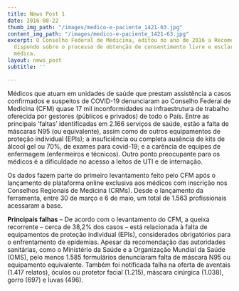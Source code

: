 ```yaml
---
title: News Post 1
date: 2016-08-22
thumb_img_path: "/images/medico-e-paciente_1421-63.jpg"
content_img_path: "/images/medico-e-paciente_1421-63.jpg"
excerpt: O Conselho Federal de Medicina, editou no ano de 2016 a Recomendação de nº.:1,
  dispondo sobre o processo de obtenção de consentimento livre e esclarecido na assistência
  médica.
layout: news_post
subtitle: ''

---
```

Médicos que atuam em unidades de saúde que prestam assistência a casos confirmados e suspeitos de COVID-19 denunciaram ao Conselho Federal de Medicina (CFM) quase 17 mil inconformidades na infraestrutura de trabalho oferecida por gestores (públicos e privados) de todo o País. Entre as principais ‘faltas’ identificadas em 2.166 serviços de saúde, estão a falta de máscaras N95 (ou equivalente), assim como de outros equipamentos de proteção individual (EPIs); a insuficiência ou completa ausência de kits de álcool gel ou 70%, de exames para covid-19; e a carência de equipes de enfermagem (enfermeiros e técnicos). Outro ponto preocupante para os médicos é a dificuldade no acesso a leitos de UTI e de internação.

Os dados fazem parte do primeiro levantamento feito pelo CFM após o lançamento de plataforma online exclusiva aos médicos com inscrição nos Conselhos Regionais de Medicina (CRMs). Desde o lançamento da ferramenta, entre 30 de março e 6 de maio, um total de 1.563 profissionais acessaram a base.

**Principais falhas** – De acordo com o levantamento do CFM, a queixa recorrente – cerca de 38,2% dos casos – está relacionada à falta de equipamentos de proteção individual (EPIs), considerados obrigatórios para o enfrentamento de epidemias. Apesar da recomendação das autoridades sanitárias, como o Ministério da Saúde e a Organização Mundial da Saúde (OMS), pelo menos 1.585 formulários denunciaram falta de máscara N95 ou equipamento equivalente. Também foi notificada falha na oferta de aventais (1.417 relatos), óculos ou protetor facial (1.215), máscara cirúrgica (1.038), gorro (697) e luvas (496).